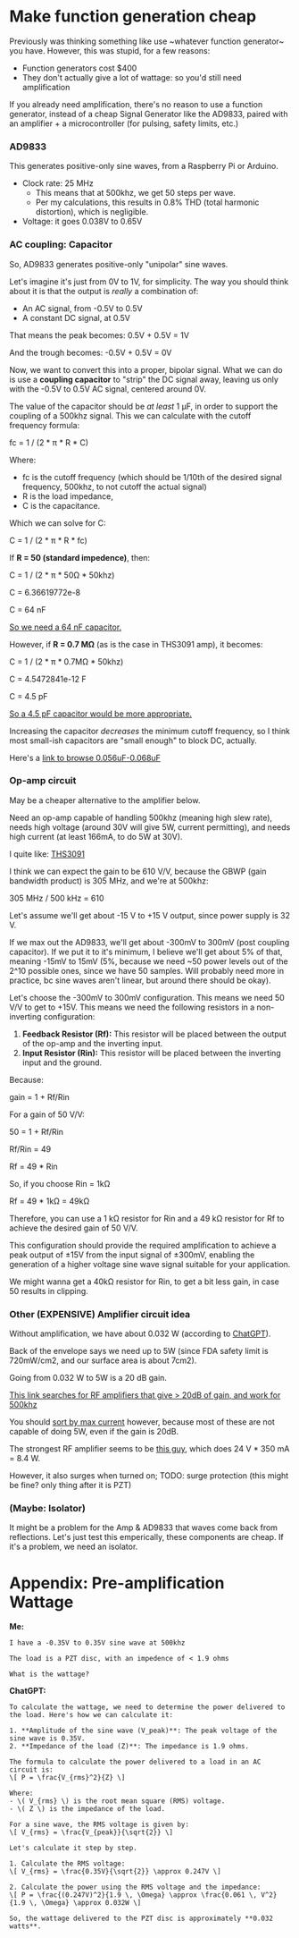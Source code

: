 # Make function generation cheap

Previously was thinking something like use \~whatever function generator\~ you have. However, this was stupid, for a few reasons:
- Function generators cost $400
- They don't actually give a lot of wattage: so you'd still need amplification

If you already need amplification, there's no reason to use a function generator, instead of a cheap Signal Generator like the AD9833, paired with an amplifier + a microcontroller (for pulsing, safety limits, etc.)

### AD9833

This generates positive-only sine waves, from a Raspberry Pi or Arduino.

- Clock rate: 25 MHz 
    - This means that at 500khz, we get 50 steps per wave.
    - Per my calculations, this results in 0.8% THD (total harmonic distortion), which is negligible.
- Voltage: it goes 0.038V to 0.65V

### AC coupling: Capacitor

So, AD9833 generates positive-only "unipolar" sine waves.

Let's imagine it's just from 0V to 1V, for simplicity. The way you should think about it is that the output is *really* a combination of:
- An AC signal, from -0.5V to 0.5V
- A constant DC signal, at 0.5V

That means the peak becomes: 0.5V + 0.5V = 1V

And the trough becomes: -0.5V + 0.5V = 0V

Now, we want to convert this into a proper, bipolar signal. What we can do is use a **coupling capacitor** to "strip" the DC signal away, leaving us only with the -0.5V to 0.5V AC signal, centered around 0V.

The value of the capacitor should be *at least* 1 µF, in order to support the coupling of a 500khz signal. This we can calculate with the cutoff frequency formula:

fc = 1 / (2 * π * R * C)

Where:
- fc is the cutoff frequency (which should be 1/10th of the desired signal frequency, 500khz, to not cutoff the actual signal)
- R is the load impedance,
- C is the capacitance.

Which we can solve for C:

C = 1 / (2 * π * R * fc)

If **R = 50 (standard impedence)**, then:

C = 1 / (2 * π * 50Ω * 50khz)

C = 6.36619772e-8

C = 64 nF

<u>So we need a 64 nF capacitor.</u>

However, if **R = 0.7 MΩ** (as is the case in THS3091 amp), it becomes:

C = 1 / (2 * π * 0.7MΩ * 50khz)

C = 4.5472841e-12 F

C = 4.5 pF

<u>So a 4.5 pF capacitor would be more appropriate.</u>

Increasing the capacitor *decreases* the minimum cutoff frequency, so I think most small-ish capacitors are "small enough" to block DC, actually.

Here's a [link to browse 0.056uF-0.068uF](https://eu.mouser.com/c/rf-wireless/rf-capacitors/?capacitance=0.056%20uF~~0.068%20uF&rp=rf-wireless%2Frf-capacitors%7C~Capacitance)

### Op-amp circuit

May be a cheaper alternative to the amplifier below.

Need an op-amp capable of handling 500khz (meaning high slew rate), needs high voltage (around 30V will give 5W, current permitting), and needs high current (at least 166mA, to do 5W at 30V).

I quite like: [THS3091](https://www.ti.com/product/THS3091)

I think we can expect the gain to be 610 V/V, because the GBWP (gain bandwidth product) is 305 MHz, and we're at 500khz:

305 MHz / 500 kHz = 610

Let's assume we'll get about -15 V to +15 V output, since power supply is 32 V.

If we max out the AD9833, we'll get about -300mV to 300mV (post coupling capacitor). If we put it to it's minimum, I believe we'll get about 5% of that, meaning -15mV to 15mV (5%, because we need ~50 power levels out of the 2^10 possible ones, since we have 50 samples. Will probably need more in practice, bc sine waves aren't linear, but around there should be okay).

Let's choose the -300mV to 300mV configuration. This means we need 50 V/V to get to +15V. This means we need the following resistors in a non-inverting configuration:

1. **Feedback Resistor (Rf):** This resistor will be placed between the output of the op-amp and the inverting input.
2. **Input Resistor (Rin):** This resistor will be placed between the inverting input and the ground.

Because:

gain = 1 + Rf/Rin

For a gain of 50 V/V:

50 = 1 + Rf/Rin

Rf/Rin = 49

Rf = 49 * Rin

So, if you choose Rin = 1kΩ

Rf = 49 * 1kΩ = 49kΩ

Therefore, you can use a 1 kΩ resistor for Rin and a 49 kΩ resistor for Rf to achieve the desired gain of 50 V/V.

This configuration should provide the required amplification to achieve a peak output of ±15V from the input signal of ±300mV, enabling the generation of a higher voltage sine wave signal suitable for your application.

We might wanna get a 40kΩ resistor for Rin, to get a bit less gain, in case 50 results in clipping.

### Other (EXPENSIVE) Amplifier circuit idea

Without amplification, we have about 0.032 W (according to [ChatGPT](#appendix-pre-amplification-wattage)).

Back of the envelope says we need up to 5W (since FDA safety limit is 720mW/cm2, and our surface area is about 7cm2).

Going from 0.032 W to 5W is a 20 dB gain.

[This link searches for RF amplifiers that give > 20dB of gain, and work for 500khz](https://eu.mouser.com/c/semiconductors/wireless-rf-semiconductors/wireless-rf-integrated-circuits/rf-amplifier/?gain=20%20dB~~38%20dB&operating%20frequency=0%20Hz%20to%201%20GHz~~500%20kHz%20to%204%20GHz&rp=semiconductors%2Fwireless-rf-semiconductors%2Fwireless-rf-integrated-circuits%2Frf-amplifier%7C~Operating%20Frequency%7C~Gain)

You should [sort by max current](https://eu.mouser.com/c/semiconductors/wireless-rf-semiconductors/wireless-rf-integrated-circuits/rf-amplifier/?gain=20%20dB~~38%20dB&operating%20frequency=0%20Hz%20to%201%20GHz~~500%20kHz%20to%204%20GHz&rp=semiconductors%2Fwireless-rf-semiconductors%2Fwireless-rf-integrated-circuits%2Frf-amplifier%7C~Operating%20Frequency%7C~Gain&sort=operating%20supply%20current%7C1) however, because most of these are not capable of doing 5W, even if the gain is 20dB.

The strongest RF amplifier seems to be [this guy](https://eu.mouser.com/datasheet/2/1030/ZHL_6A_2b-3368481.pdf), which does 24 V * 350 mA = 8.4 W.

However, it also surges when turned on; TODO: surge protection (this might be fine? only thing after it is PZT)

### (Maybe: Isolator)

It might be a problem for the Amp & AD9833 that waves come back from reflections. Let's just test this emperically, these components are cheap. If it's a problem, we need an isolator.

# Appendix: Pre-amplification Wattage

**Me:**
```
I have a -0.35V to 0.35V sine wave at 500khz

The load is a PZT disc, with an impedence of < 1.9 ohms

What is the wattage?
```

**ChatGPT:**
```
To calculate the wattage, we need to determine the power delivered to the load. Here's how we can calculate it:

1. **Amplitude of the sine wave (V_peak)**: The peak voltage of the sine wave is 0.35V.
2. **Impedance of the load (Z)**: The impedance is 1.9 ohms.

The formula to calculate the power delivered to a load in an AC circuit is:
\[ P = \frac{V_{rms}^2}{Z} \]

Where:
- \( V_{rms} \) is the root mean square (RMS) voltage.
- \( Z \) is the impedance of the load.

For a sine wave, the RMS voltage is given by:
\[ V_{rms} = \frac{V_{peak}}{\sqrt{2}} \]

Let's calculate it step by step.

1. Calculate the RMS voltage:
\[ V_{rms} = \frac{0.35V}{\sqrt{2}} \approx 0.247V \]

2. Calculate the power using the RMS voltage and the impedance:
\[ P = \frac{(0.247V)^2}{1.9 \, \Omega} \approx \frac{0.061 \, V^2}{1.9 \, \Omega} \approx 0.032W \]

So, the wattage delivered to the PZT disc is approximately **0.032 watts**.
```
